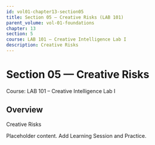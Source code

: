 ```yaml
---
id: vol01-chapter13-section05
title: Section 05 — Creative Risks (LAB 101)
parent_volume: vol-01-foundations
chapter: 13
section: 5
course: LAB 101 – Creative Intelligence Lab I
description: Creative Risks
---
```



# Section 05 — Creative Risks
Course: LAB 101 – Creative Intelligence Lab I

## Overview
Creative Risks


Placeholder content. Add Learning Session and Practice.

